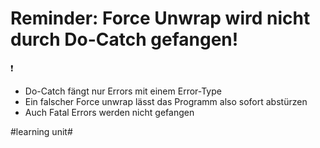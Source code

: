 # Reminder: Force Unwrap wird nicht durch Do-Catch gefangen!
❗️
- Do-Catch fängt nur Errors mit einem Error-Type
- Ein falscher Force unwrap lässt das Programm also sofort abstürzen
- Auch Fatal Errors werden nicht gefangen 


#learning unit#